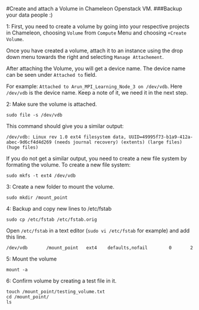 #Create and attach a Volume in Chameleon Openstack VM. 
###Backup your data people :)

1: First, you need to create a volume by going into your respective projects in Chameleon, choosing `Volume` from `Compute` Menu and choosing `+Create Volume`.

Once you have created a volume, attach it to an instance using the drop down menu towards the right and selecting `Manage Attachement`. 

After attaching the Volume, you will get a device name. The device name can be seen under `Attached to` field. 

For example: `Attached to Arun_MPI_Learning_Node_3 on /dev/vdb`. Here `/dev/vdb` is the device name. Keep a note of it, we need it in the next step.

2: Make sure the volume is attached.
```
sudo file -s /dev/vdb
```
This command should give you a similar output:
```
/dev/vdb: Linux rev 1.0 ext4 filesystem data, UUID=49995f73-b1a9-412a-abec-9d6cf4d4d269 (needs journal recovery) (extents) (large files) (huge files)
```
If you do not get a similar output, you need to create a new file system by formating the volume. To create a new file system:
```
sudo mkfs -t ext4 /dev/vdb
```
3: Create a new folder to mount the volume.
```
sudo mkdir /mount_point
```
4: Backup and copy new lines to /etc/fstab
```
sudo cp /etc/fstab /etc/fstab.orig
```
Open `/etc/fstab` in a text editor (`sudo vi /etc/fstab` for example) and add this line.
```
/dev/vdb       /mount_point   ext4    defaults,nofail        0       2
```
5: Mount the volume
```
mount -a
```
6: Confirm volume by creating a test file in it.
```
touch /mount_point/testing_volume.txt
cd /mount_point/
ls
```
